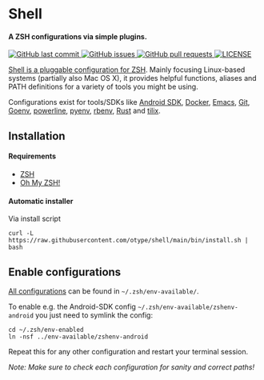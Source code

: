# Shell

#### A ZSH configurations via simple plugins.

<p>
	<a href="https://github.com/otype/shell/commits/master">
	<img src="https://img.shields.io/github/last-commit/otype/shell.svg?style=flat-square&logo=github&logoColor=white" alt="GitHub last commit">
    <a href="https://github.com/otype/shell/issues">
    <img src="https://img.shields.io/github/issues-raw/otype/shell.svg?style=flat-square&logo=github&logoColor=white" alt="GitHub issues">
    <a href="https://github.com/otype/shell/pulls">
    <img src="https://img.shields.io/github/issues-pr-raw/otype/shell.svg?style=flat-square&logo=github&logoColor=white" alt="GitHub pull requests">
	<a href="https://github.com/otype/shell/LICENSE">
	<img src="https://img.shields.io/github/license/otype/shell" alt="LICENSE">
</p>

Shell is a pluggable configuration for [ZSH](http://www.zsh.org/). Mainly focusing Linux-based systems (partially also Mac OS X), it provides helpful functions, aliases and PATH definitions for a variety of tools you might be using.

Configurations exist for tools/SDKs like [Android SDK](https://developer.android.com/about/versions/13/setup-sdk#install-sdk), [Docker](https://www.docker.com/), [Emacs](https://www.gnu.org/software/emacs/), [Git](https://git-scm.com/), [Goenv](https://github.com/syndbg/goenv), [powerline](https://github.com/powerline/powerline), [pyenv](https://github.com/pyenv/pyenv), [rbenv](https://github.com/rbenv/rbenv), [Rust](https://www.rust-lang.org/) and [tilix](https://gnunn1.github.io/tilix-web/).

## Installation

#### Requirements

- [ZSH](http://www.zsh.org/)
- [Oh My ZSH!](https://ohmyz.sh/)

#### Automatic installer

Via install script

```console
curl -L https://raw.githubusercontent.com/otype/shell/main/bin/install.sh | bash
```

## Enable configurations

[All configurations](/zsh/env-available) can be found in `~/.zsh/env-available/`.

To enable e.g. the Android-SDK config `~/.zsh/env-available/zshenv-android` you just need to symlink the config:

```console
cd ~/.zsh/env-enabled
ln -nsf ../env-available/zshenv-android
```

Repeat this for any other configuration and restart your terminal session.

_Note: Make sure to check each configuration for sanity and correct paths!_
